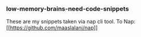 ### low-memory-brains-need-code-snippets

These are my snippets taken via nap cli tool. To Nap: [[https://github.com/maaslalani/nap]]




